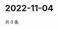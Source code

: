 # 2022-11-04

共 0 条

<!-- BEGIN WEIBO -->
<!-- 最后更新时间 Fri Nov 04 2022 17:00:52 GMT+0800 (China Standard Time) -->

<!-- END WEIBO -->
